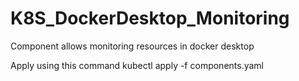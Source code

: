 # K8S_DockerDesktop_Monitoring
Component allows monitoring resources in docker desktop 

Apply using this command
kubectl apply -f components.yaml
